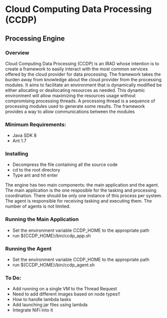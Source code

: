 # Cloud Computing Data Processing (CCDP)

## Processing Engine

### Overview
Cloud Computing Data Processing (CCDP) is an IRAD whose intention is to create a 
framework to easily interact with the most common services offered by the cloud 
provider for data processing.  The framework takes the burden away from 
knowledge about the cloud provider from the processing modules.  It aims to 
facilitate an environment that is dynamically modified be either allocating or 
deallocating resources as needed.  This dynamic environment will allow 
maximizing the resources usage without compromising processing threads.  A 
processing thread is a sequence of processing modules used to generate some 
results.  The framework provides a way to allow communications between the 
modules

  
### Minimum Requirements:

- Java SDK 8
- Ant 1.7

### Installing

- Decompress the file containing all the source code
- cd to the root directory
- Type ant and hit enter


The engine has two main components: the main application and the agent.  The 
main application is the one resposible for the tasking and processing 
coordination.  There should be only one instance of this process per system.  
The agent is responsible for receiving tasking and executing them.  The number
of agents is not limited.

### Running the Main Application
- Set the environment variable CCDP_HOME to the appropriate path
- run ${CCDP_HOME}/bin/ccdp_app.sh


### Running the Agent
- Set the environment variable CCDP_HOME to the appropriate path
- run ${CCDP_HOME}/bin/ccdp_agent.sh



### To Do:
- Add running on a single VM to the Thread Request
- Need to add different images based on node types!!
- How to handle lambda tasks
- Add launching jar files using lambda
- Integrate NiFi into it



